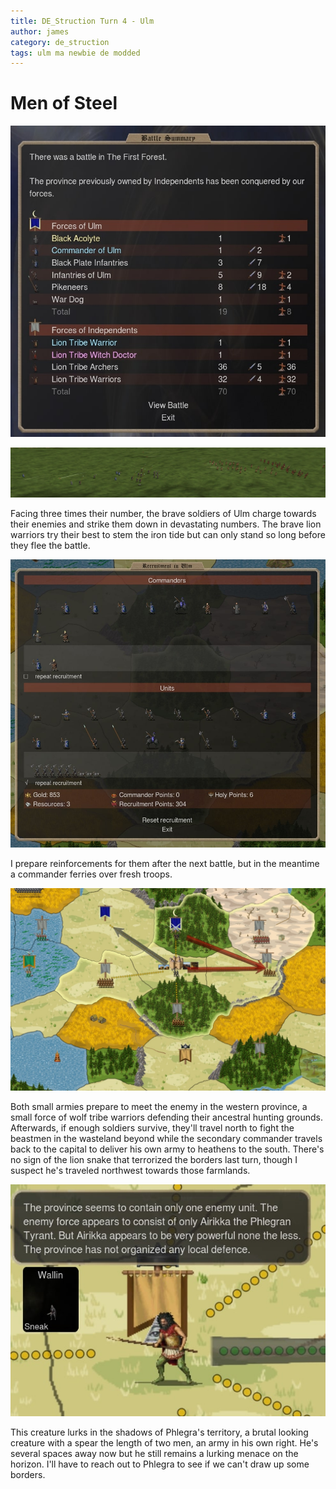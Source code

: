 ```yaml
---
title: DE_Struction Turn 4 - Ulm
author: james
category: de_struction
tags: ulm ma newbie de modded
---
```


# Men of Steel

![Battle in the First Forest](/assets/images/ulm_04001.jpg)

![Charge to victory](/assets/images/ulm_04002.jpg)

Facing three times their number, the brave soldiers of Ulm charge towards their enemies and strike them down in devastating numbers. The brave lion warriors try their best to stem the iron tide but can only stand so long before they flee the battle.

![Recruitment](/assets/images/ulm_04003.jpg)

I prepare reinforcements for them after the next battle, but in the meantime a commander ferries over fresh troops.

![Overview](/assets/images/ulm_04004.jpg)

Both small armies prepare to meet the enemy in the western province, a small force of wolf tribe warriors defending their ancestral hunting grounds. Afterwards, if enough soldiers survive, they'll travel north to fight the beastmen in the wasteland beyond while the secondary commander travels back to the capital to deliver his own army to heathens to the south. There's no sign of the lion snake that terrorized the borders last turn, though I suspect he's traveled northwest towards those farmlands.

![This beastie](/assets/images/ulm_04005.jpg)

This creature lurks in the shadows of Phlegra's territory, a brutal looking creature with a spear the length of two men, an army in his own right. He's several spaces away now but he still remains a lurking menace on the horizon. I'll have to reach out to Phlegra to see if we can't draw up some borders.
